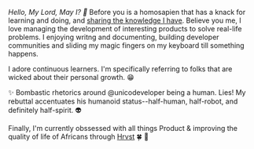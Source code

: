 *Hello, My Lord, May I? 👋* 
Before you is a homosapien that has a knack for learning and doing, and [sharing the knowledge I have](https://hackernoon.com/u/Peculiar). Believe you me, I love managing the development of interesting products to solve real-life problems. I enjoying writng and documenting, building developer communities and sliding my magic fingers on my keyboard till something happens.

I adore continuous learners. I'm specifically referring to folks that are wicked about their personal growth. 😁

✨ Bombastic rhetorics around @unicodeveloper being a human. Lies! My rebuttal accentuates his humanoid status--half-human, half-robot, and definitely half-spirit. 👽

Finally, I'm currently obssessed with all things Product & improving the quality of life of Africans through [Hrvst](https://www.hrvst.market/) 🍀 🌱


